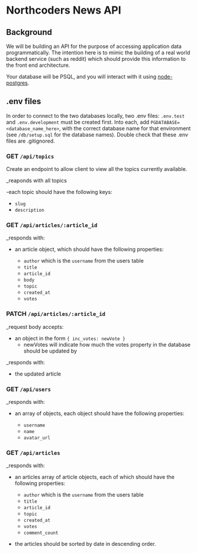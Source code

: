# Northcoders News API

## Background

We will be building an API for the purpose of accessing application data programmatically. The intention here is to mimic the building of a real world backend service (such as reddit) which should provide this information to the front end architecture.

Your database will be PSQL, and you will interact with it using [node-postgres](https://node-postgres.com/).

## .env files

In order to connect to the two databases locally, two .env files: `.env.test` and `.env.development` must be created first. Into each, add `PGDATABASE=<database_name_here>`, with the correct database name for that environment (see `/db/setup.sql` for the database names). Double check that these .env files are .gitignored.


### **GET** `/api/topics`

Create an endpoint to allow client to view all the topics currently available.

_reaponds with all topics

-each topic should have the following keys:

  - `slug`
  - `description`

### **GET** `/api/articles/:article_id`

_responds with:

- an article object, which should have the following properties:

  - `author` which is the `username` from the users table
  - `title`
  - `article_id`
  - `body`
  - `topic`
  - `created_at`
  - `votes`

### **PATCH** `/api/articles/:article_id`

_request body accepts:

- an object in the form `{ inc_votes: newVote }`
  - newVotes will indicate how much the votes property in the database should be updated by

_responds with:

- the updated article

### **GET** `/api/users`

_responds with:

- an array of objects, each object should have the following properties:

  - `username`
  - `name`
  - `avatar_url`

### **GET** `/api/articles`

_responds with:

- an articles array of article objects, each of which should have the following properties:
  - `author` which is the `username` from the users table
  - `title`
  - `article_id`
  - `topic`
  - `created_at`
  - `votes`
  - `comment_count` 

- the articles should be sorted by date in descending order.